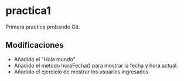 # practica1

Primera practica probando Git.

## Modificaciones

- Añadido el "Hola mundo"
- Añadido el metodo horaFecha() para mostrar la fecha y hora actual.
- Añadido el ejercicio de mostrar los usuarios ingresados